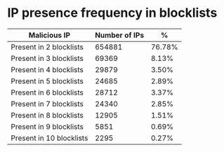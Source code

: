 # IP presence frequency in blocklists
| Malicious IP | Number of IPs | % |
|----|----|----|
| Present in 2 blocklists | 654881 | 76.78% |
| Present in 3 blocklists | 69369 | 8.13% |
| Present in 4 blocklists | 29879 | 3.50% |
| Present in 5 blocklists | 24685 | 2.89% |
| Present in 6 blocklists | 28712 | 3.37% |
| Present in 7 blocklists | 24340 | 2.85% |
| Present in 8 blocklists | 12905 | 1.51% |
| Present in 9 blocklists | 5851 | 0.69% |
| Present in 10 blocklists | 2295 | 0.27% |
